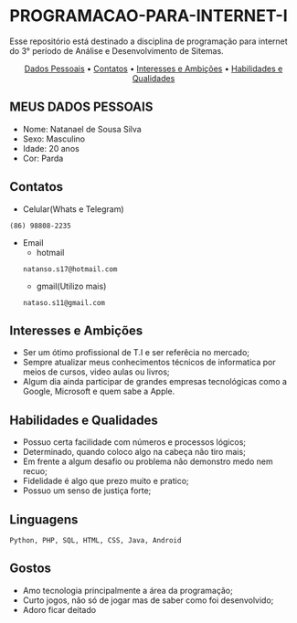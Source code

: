 # PROGRAMACAO-PARA-INTERNET-I

Esse repositório está destinado a disciplina de programação para internet do 3° período de Análise e Desenvolvimento de Sitemas.
<p align="center">
    <a href="#meus dados pessoais">Dados Pessoais</a> &bull;
    <a href="#contatos">Contatos</a> &bull;
    <a href="#interesses e ambições">Interesses e Ambições</a> &bull;
    <a href="#habilidades e qualidades">Habilidades e Qualidades</a>
</p>

## MEUS DADOS PESSOAIS 
- Nome: Natanael de Sousa Silva
- Sexo: Masculino
- Idade: 20 anos
- Cor: Parda

## Contatos
- Celular(Whats e Telegram)
```
(86) 98808-2235
```
- Email
    - hotmail
    ```
    natanso.s17@hotmail.com
    ```
    - gmail(Utilizo mais)
    ```
    nataso.s11@gmail.com
    ```
    
## Interesses e Ambições
- Ser um ótimo profissional de T.I e ser referêcia no mercado;
- Sempre atualizar meus conhecimentos técnicos de informatica por meios de cursos, video aulas ou livros;
- Algum dia ainda participar de grandes empresas tecnológicas como a Google, Microsoft e quem sabe a Apple.

## Habilidades e Qualidades
- Possuo certa facilidade com números e processos lógicos;
- Determinado, quando coloco algo na cabeça não tiro mais;
- Em frente a algum desafio ou problema não demonstro medo nem recuo;
- Fidelidade é algo que prezo muito e pratico;
- Possuo um senso de justiça forte;

## Linguagens 
```
Python, PHP, SQL, HTML, CSS, Java, Android 
```
## Gostos
- Amo tecnologia principalmente a área da programação;
- Curto jogos, não só de jogar mas de saber como foi desenvolvido;
- Adoro ficar deitado 


